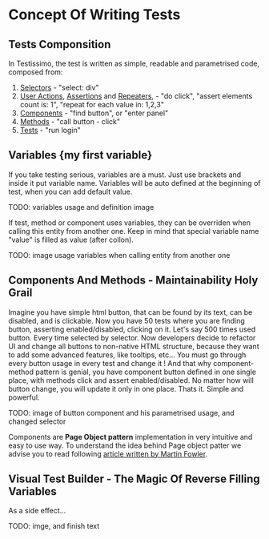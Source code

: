 # Concept Of Writing Tests

## Tests Componsition

In Testissimo, the test is written as simple, readable and parametrised code, composed from:
1. [Selectors](#/documentation/selectors) - "select: div"
2. [User Actions](#/documentation/actions-assertions-and-repeaters), [Assertions](#/documentation/actions-assertions-and-repeaters) and [Repeaters](#/documentation/actions-assertions-and-repeaters),  - "do click",  "assert elements count is: 1", "repeat for each value in: 1,2,3" 
3. [Components](#/documentation/components-and-methods) - "find button", or "enter panel"
4. [Methods](#/documentation/components-and-methods) - "call button - click"
5. [Tests](#/documentation/tests) - "run login"

## Variables {my first variable}

If you take testing serious, variables are a must. Just use brackets and inside it put variable name. Variables will be auto defined at the beginning of test, when you can add default value. 

TODO: variables usage and definition image

If test, method or component uses variables, they can be overriden when calling this entity from another one. Keep in mind that special variable name "value" is filled as value (after collon).

TODO: image usage variables when calling entity from another one

## Components And Methods - Maintainability Holy Grail

Imagine you have simple html button, that can be found by its text, can be disabled, and is clickable. Now you have 50 tests where you are finding button, asserting enabled/disabled, clicking on it. Let's say 500 times used button. Every time selected by selector. Now developers decide to refactor UI and change all buttons to non-native HTML structure, because they want to add some advanced features, like tooltips, etc... You must go through every button usage in every test and change it ! And that why component-method pattern is genial, you have component button defined in one single place, with methods click and assert enabled/disabled. No matter how will button change, you will update it only in one place. Thats it. Simple and powerful.

TODO: image of button component and his parametrised usage, and changed selector

Components are **Page Object pattern** implementation in very intuitive and easy to use way. To understand the idea behind Page object patter we advise you to read following [article written by Martin Fowler](https://martinfowler.com/bliki/PageObject.html).


## Visual Test Builder - The Magic Of Reverse Filling Variables

As a side effect...

TODO: imge, and finish text

